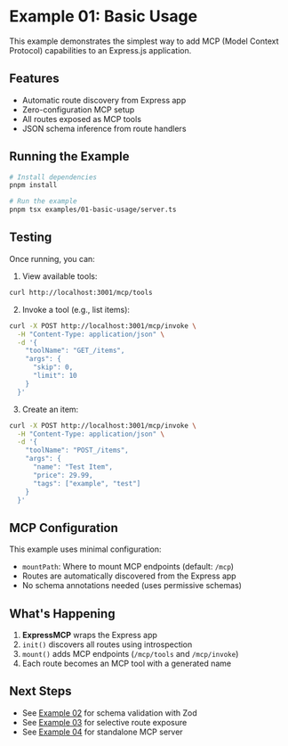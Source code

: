 # Example 01: Basic Usage

This example demonstrates the simplest way to add MCP (Model Context Protocol) capabilities to an Express.js application.

## Features

- Automatic route discovery from Express app
- Zero-configuration MCP setup
- All routes exposed as MCP tools
- JSON schema inference from route handlers

## Running the Example

```bash
# Install dependencies
pnpm install

# Run the example
pnpm tsx examples/01-basic-usage/server.ts
```

## Testing

Once running, you can:

1. View available tools:
```bash
curl http://localhost:3001/mcp/tools
```

2. Invoke a tool (e.g., list items):
```bash
curl -X POST http://localhost:3001/mcp/invoke \
  -H "Content-Type: application/json" \
  -d '{
    "toolName": "GET_/items",
    "args": {
      "skip": 0,
      "limit": 10
    }
  }'
```

3. Create an item:
```bash
curl -X POST http://localhost:3001/mcp/invoke \
  -H "Content-Type: application/json" \
  -d '{
    "toolName": "POST_/items",
    "args": {
      "name": "Test Item",
      "price": 29.99,
      "tags": ["example", "test"]
    }
  }'
```

## MCP Configuration

This example uses minimal configuration:
- `mountPath`: Where to mount MCP endpoints (default: `/mcp`)
- Routes are automatically discovered from the Express app
- No schema annotations needed (uses permissive schemas)

## What's Happening

1. **ExpressMCP** wraps the Express app
2. `init()` discovers all routes using introspection
3. `mount()` adds MCP endpoints (`/mcp/tools` and `/mcp/invoke`)
4. Each route becomes an MCP tool with a generated name

## Next Steps

- See [Example 02](../02-full-schema) for schema validation with Zod
- See [Example 03](../03-custom-endpoints) for selective route exposure
- See [Example 04](../04-separate-server) for standalone MCP server
